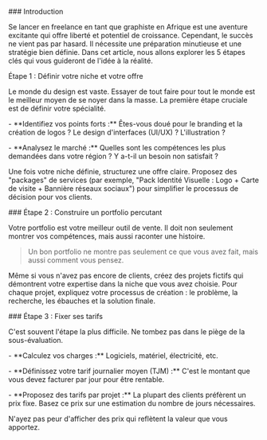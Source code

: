 \### Introduction



Se lancer en freelance en tant que graphiste en Afrique est une aventure excitante qui offre liberté et potentiel de croissance. Cependant, le succès ne vient pas par hasard. Il nécessite une préparation minutieuse et une stratégie bien définie. Dans cet article, nous allons explorer les 5 étapes clés qui vous guideront de l'idée à la réalité.



 Étape 1 : Définir votre niche et votre offre

Le monde du design est vaste. Essayer de tout faire pour tout le monde est le meilleur moyen de se noyer dans la masse. La première étape cruciale est de définir votre spécialité.



\- \*\*Identifiez vos points forts :\*\* Êtes-vous doué pour le branding et la création de logos ? Le design d'interfaces (UI/UX) ? L'illustration ?

\- \*\*Analysez le marché :\*\* Quelles sont les compétences les plus demandées dans votre région ? Y a-t-il un besoin non satisfait ?



Une fois votre niche définie, structurez une offre claire. Proposez des "packages" de services (par exemple, "Pack Identité Visuelle : Logo + Carte de visite + Bannière réseaux sociaux") pour simplifier le processus de décision pour vos clients.



\### Étape 2 : Construire un portfolio percutant

Votre portfolio est votre meilleur outil de vente. Il doit non seulement montrer vos compétences, mais aussi raconter une histoire.



> Un bon portfolio ne montre pas seulement ce que vous avez fait, mais aussi comment vous pensez.



Même si vous n'avez pas encore de clients, créez des projets fictifs qui démontrent votre expertise dans la niche que vous avez choisie. Pour chaque projet, expliquez votre processus de création : le problème, la recherche, les ébauches et la solution finale.



\### Étape 3 : Fixer ses tarifs

C'est souvent l'étape la plus difficile. Ne tombez pas dans le piège de la sous-évaluation.



\- \*\*Calculez vos charges :\*\* Logiciels, matériel, électricité, etc.

\- \*\*Définissez votre tarif journalier moyen (TJM) :\*\* C'est le montant que vous devez facturer par jour pour être rentable.

\- \*\*Proposez des tarifs par projet :\*\* La plupart des clients préfèrent un prix fixe. Basez ce prix sur une estimation du nombre de jours nécessaires.



N'ayez pas peur d'afficher des prix qui reflètent la valeur que vous apportez.

